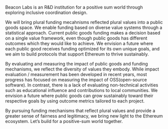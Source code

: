 Beacon Labs is an R&D institution for a positive sum world through exploring inclusive coordination design. 

We will bring plural funding mecahnisms reflected plural values into a public goods space. We enable funding based on diverse value systems through a statistical approach. Current public goods funding makes a decision based on a single value framework, even though public goods has different outcomes which they would like to achieve. We envision a future where each public good receives funding optimized for its own unique goals, and we aim to build protocols that support Ethereum to thrive sustainably.

By evaluating and measuring the impact of public goods and funding mechanisms, we reflect the diversity of values they embody. While impact evaluation / measurement has been developed in recent years, most progress has focused on measuring the impact of OSS(open-source software). In contrast, there is a lack of evaluating non-technical activities such as educational influence and contributions to local communities. We envision a future where public goods can grow sustainably toward their respective goals by using outcome metrics tailored to each project.

By pursuing funding mechanisms that reflect plural values and provide a greater sense of fairness and legitimacy, we bring new light to the Ethereum ecosystem. Let’s build for a positive-sum world together.

<!--- 英訳したい
私たちは、統計的なアプローチを通して、多様な価値基準に基づいた資金提供を実現します。現状では、公共財はそれぞれ達成したいoutocomeが異なるにも関わらず、同一の価値基準によって意思決定がされます。私たちは、それぞれの公共財が成し遂げたい目標に最適化をして、資金提供できる未来を見据え、Ethereumの持続的な繁栄のためのプロトコルを構築することを目指します。

公共財や資金提供メカニズムのインパクトを評価/測定することで、それぞれが持っている多様な価値観を反映させます。数年前から、インパクトの評価/測定が注目されていますが、オープンソースソフトウェアの効果測定については進んでいる一方で、教育的影響や地域社会への貢献などの非技術的な活動に対する効果検証は不足しています。私たちは、プロジェクトごとに最適な成果指標を用いることで、公共財がそれぞれの目標に向かって持続的に成長できる未来を描いています。

私たちは、多元的な価値観を反映した、より公平で納得感のある資金提供のメカニズムを追求することで、Ethereumエコシステムに新たな光を灯します。 共にポジティブサムな世界を築いていきましょう。
-->

<!--

**Here are some ideas to get you started:**

🙋‍♀️ A short introduction - what is your organization all about?
🌈 Contribution guidelines - how can the community get involved?
👩‍💻 Useful resources - where can the community find your docs? Is there anything else the community should know?
🍿 Fun facts - what does your team eat for breakfast?
🧙 Remember, you can do mighty things with the power of [Markdown](https://docs.github.com/github/writing-on-github/getting-started-with-writing-and-formatting-on-github/basic-writing-and-formatting-syntax)
-->
